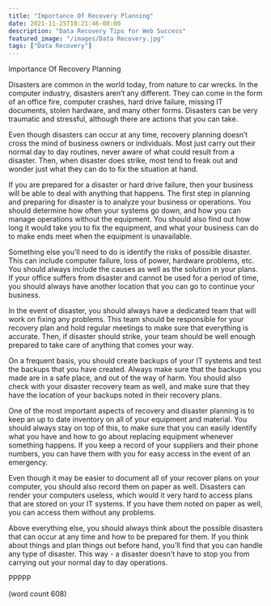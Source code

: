 ```yaml
---
title: "Importance Of Recovery Planning"
date: 2021-11-25T10:21:46-08:00
description: "Data Recovery Tips for Web Success"
featured_image: "/images/Data Recovery.jpg"
tags: ["Data Recovery"]
---
```


Importance Of Recovery Planning

Disasters are common in the world today, from nature to car wrecks.  In the computer industry, disasters aren’t any different.  They can come in the form of an office fire, computer crashes, hard drive failure, missing IT documents, stolen hardware, and many other forms.  Disasters can be very traumatic and stressful, although there are actions that you can take.

Even though disasters can occur at any time, recovery planning doesn’t cross the mind of business owners or individuals.  Most just carry out their normal day to day routines, never aware of what could result from a disaster.  Then, when disaster does strike, most tend to freak out and wonder just what they can do to fix the situation at hand.

If you are prepared for a disaster or hard drive failure, then your business will be able to deal with anything that happens.  The first step in planning and preparing for disaster is to analyze your business or operations.  You should determine how often your systems go down, and how you can manage operations without the equipment.  You should also find out how long it would take you to fix the equipment, and what your business can do to make ends meet when the equipment is unavailable.

Something else you’ll need to do is identify the risks of possible disaster.  This can include computer failure, loss of power, hardware problems, etc.  You should always include the causes as well as the solution in your plans.  If your office suffers from disaster and cannot be used for a period of time, you should always have another location that you can go to continue your business.  

In the event of disaster, you should always have a dedicated team that will work on fixing any problems.  This team should be responsible for your recovery plan and hold regular meetings to make sure that everything is accurate.  Then, if disaster should strike, your team should be well enough prepared to take care of anything that comes your way.

On a frequent basis, you should create backups of your IT systems and test the backups that you have created.  Always make sure that the backups you made are in a safe place, and out of the way of harm.  You should also check with your disaster recovery team as well, and make sure that they have the location of your backups noted in their recovery plans.

One of the most important aspects of recovery and disaster planning is to keep an up to date inventory on all of your equipment and material.  You should always stay on top of this, to make sure that you can easily identify what you have and how to go about replacing equipment whenever something happens.  If you keep a record of your suppliers and their phone numbers, you can have them with you for easy access in the event of an emergency.

Even though it may be easier to document all of your recover plans on your computer, you should also record them on paper as well.  Disasters can render your computers useless, which would it very hard to access plans that are stored on your IT systems.  If you have them noted on paper as well, you can access them without any problems.

Above everything else, you should always think about the possible disasters that can occur at any time and how to be prepared for them.  If you think about things and plan things out before hand, you’ll find that you can handle any type of disaster.  This way - a disaster doesn’t have to stop you from carrying out your normal day to day operations.

PPPPP

(word count 608)
